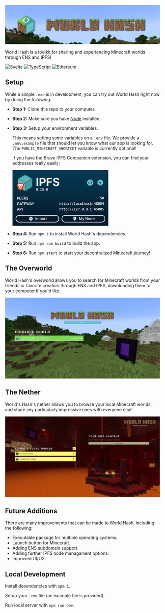 ![World Hash Banner][banner]

World Hash is a toolkit for sharing and experiencing Minecraft worlds through ENS and IPFS!

![Svelte](https://img.shields.io/badge/svelte-%23f1413d.svg?style=for-the-badge&logo=svelte&logoColor=white)
![TypeScript](https://img.shields.io/badge/typescript-%23007ACC.svg?style=for-the-badge&logo=typescript&logoColor=white)
![Ethereum](https://img.shields.io/badge/Ethereum-3C3C3D?style=for-the-badge&logo=Ethereum&logoColor=white)

## Setup

While a simple `.exe` is in development, you can try out World Hash right now by doing the following:

- **Step 1:** Clone this repo to your computer.

- **Step 2:** Make sure you have [Node](https://nodejs.org/en/download/) installed.

- **Step 3:** Setup your environment variables.

  This means setting some variables on a `.env` file. We provide a `.env.example` file that should let you know what our app is looking for. The `PUBLIC_MINECRAFT_SHORTCUT` variable is currently optional!

  If you have the Brave IPFS Companion extension, you can find your addresses really easily:

  ![Brave IPFS Companion][braveIpfsComp]

- **Step 4:** Run `npm i` to install World Hash's dependencies.

- **Step 5:** Run `npm run build` to build the app.

- **Step 6:** Run `npm start` to start your decentralized Minecraft journey!

## The Overworld

World Hash's overworld allows you to search for Minecraft worlds from your friends or favorite creators through ENS and IPFS, downloading them to your computer if you'd like.

![Overworld][overworld]

## The Nether

World's Hash's nether allows you to browse your local Minecraft worlds, and share any particularly impressive ones with everyone else!

![Nether][nether]

## Future Additions

There are many improvements that can be made to World Hash, including the following:

- Executable package for multiple operating systems.
- Launch button for Minecraft.
- Adding ENS subdomain support.
- Adding further IPFS node managament options.
- Improved UI/UX.

## Local Development

Install dependencies with `npm i`.

Setup your `.env` file (an example file is provided).

Run local server with `npm run dev`.

[banner]: /static/banner.png "World Hash Banner"
[braveIpfsComp]: /static/screenshots/braveIpfsComp.png "Brave IPFS Companion"
[overworld]: /static/screenshots/overworld.png "World Hash Overworld"
[nether]: /static/screenshots/nether.png "World Hash Nether"